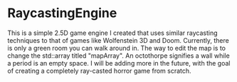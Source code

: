# RaycastingEngine
This is a simple 2.5D game engine I created that uses similar raycasting techniques to that of games like Wolfenstein 3D and Doom.
Currently, there is only a green room you can walk around in. The way to edit the map is to change the std::array titled "mapArray". An octothorpe
signifies a wall while a period is an empty space. I will be adding more in the future, with the goal of creating a completely ray-casted horror game
from scratch.
